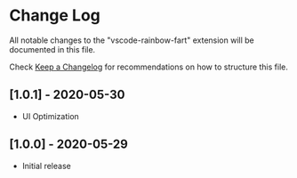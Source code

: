 # Change Log

All notable changes to the "vscode-rainbow-fart" extension will be documented in this file.

Check [Keep a Changelog](http://keepachangelog.com/) for recommendations on how to structure this file.

## [1.0.1] - 2020-05-30

- UI Optimization

## [1.0.0] - 2020-05-29

- Initial release